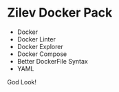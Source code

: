 # Zilev Docker Pack

- Docker
- Docker Linter
- Docker Explorer
- Docker Compose
- Better DockerFile Syntax
- YAML

God Look!
